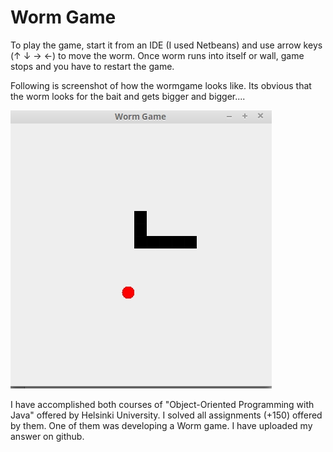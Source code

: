 # Worm Game


To play the game, start it from an IDE (I used Netbeans) and use arrow keys (↑ ↓ →	←) to move the worm. Once worm runs into itself or wall, game stops and you have to restart the game. 


Following is screenshot of how the wormgame looks like. Its obvious that the worm looks for the bait and gets bigger and bigger....

![alt tag](https://github.com/anderson-martin/wormgame/blob/master/screenshot/wormgame.jpg)


I have accomplished both courses of "Object-Oriented Programming with Java" offered by Helsinki University. I solved all assignments (+150) offered by them. One of them was developing a Worm game. I have uploaded my answer on github. 
